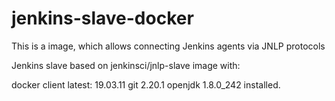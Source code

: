 # jenkins-slave-docker

This is a image, which allows connecting Jenkins agents via JNLP protocols

Jenkins slave based on jenkinsci/jnlp-slave image with:

docker client latest: 19.03.11
git 2.20.1
openjdk 1.8.0_242 installed.